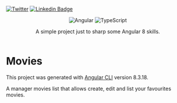 [![Twitter](https://img.shields.io/twitter/url/https/twitter.com/cloudposse.svg?style=social&label=Twitter)](https://twitter.com/passosmf)
[![Linkedin Badge](https://img.shields.io/badge/-LinkedIn-blue?style=flat-square&logo=Linkedin&logoColor=white&link=https://www.linkedin.com/in/passosmf/)](https://www.linkedin.com/in/passosmf/)


[Twitter URL]: https://twitter.com/passosmf
[linkedin-url]: https://linkedin.com/in/passosmf
[product-screenshot]: images/screenshot.png

<p align="center">
 <img alt="Angular" src="https://img.shields.io/badge/angular%20-%23DD0031.svg?&style=for-the-badge&logo=angular&logoColor=white"/>
 <img alt="TypeScript" src="https://img.shields.io/badge/typescript%20-%23007ACC.svg?&style=for-the-badge&logo=typescript&logoColor=white"/>
</p>

<p align="center">
  <p align="center">
     A simple project just to sharp some Angular 8 skills.
    <br />
    <br />
 
  </p>
 </p>

# Movies

This project was generated with [Angular CLI](https://github.com/angular/angular-cli) version 8.3.18.

A manager movies list that allows create, edit and list your favourites movies.

[Twitter URL]: https://twitter.com/passosmf
[linkedin-url]: https://linkedin.com/in/passosmf


